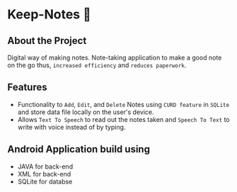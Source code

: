 # Keep-Notes 📝

## About the Project

Digital way of making notes. Note-taking application to make a good note on the go thus, `increased efficiency` and `reduces paperwork`. 

## Features

- Functionality to `Add`, `Edit`, and `Delete` Notes using `CURD feature` in `SQLite` and store data file locally on the user's device.
- Allows `Text To Speech` to read out the notes taken and `Speech To Text` to write with voice instead of by typing.

## Android Application build using 
- JAVA for back-end
- XML for back-end
- SQLite for databse




